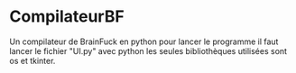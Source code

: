 # CompilateurBF
Un compilateur de BrainFuck en python
pour lancer le programme il faut lancer le fichier "UI.py" avec python
les seules bibliothèques utilisées sont os et tkinter. 
